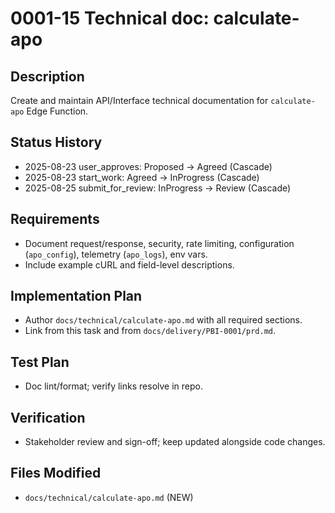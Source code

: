 # 0001-15 Technical doc: calculate-apo

## Description
Create and maintain API/Interface technical documentation for `calculate-apo` Edge Function.

## Status History
- 2025-08-23 user_approves: Proposed -> Agreed (Cascade)
- 2025-08-23 start_work: Agreed -> InProgress (Cascade)
- 2025-08-25 submit_for_review: InProgress -> Review (Cascade)

## Requirements
- Document request/response, security, rate limiting, configuration (`apo_config`), telemetry (`apo_logs`), env vars.
- Include example cURL and field-level descriptions.

## Implementation Plan
- Author `docs/technical/calculate-apo.md` with all required sections.
- Link from this task and from `docs/delivery/PBI-0001/prd.md`.

## Test Plan
- Doc lint/format; verify links resolve in repo.

## Verification
- Stakeholder review and sign-off; keep updated alongside code changes.

## Files Modified
- `docs/technical/calculate-apo.md` (NEW)
